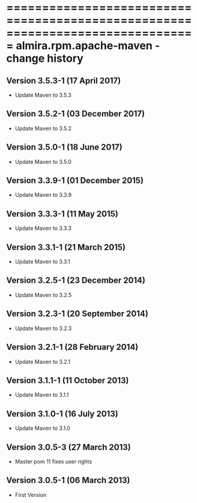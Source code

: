 ===============================================================================
almira.rpm.apache-maven - change history
===============================================================================

Version 3.5.3-1 (17 April 2017)
-------------------------------
* Update Maven to 3.5.3


Version 3.5.2-1 (03 December 2017)
----------------------------------
* Update Maven to 3.5.2


Version 3.5.0-1 (18 June 2017)
------------------------------
* Update Maven to 3.5.0


Version 3.3.9-1 (01 December 2015)
----------------------------------
* Update Maven to 3.3.9


Version 3.3.3-1 (11 May 2015)
-----------------------------
* Update Maven to 3.3.3


Version 3.3.1-1 (21 March 2015)
-------------------------------
* Update Maven to 3.3.1


Version 3.2.5-1 (23 December 2014)
----------------------------------
* Update Maven to 3.2.5


Version 3.2.3-1 (20 September 2014)
-----------------------------------
* Update Maven to 3.2.3


Version 3.2.1-1 (28 February 2014)
----------------------------------
* Update Maven to 3.2.1


Version 3.1.1-1 (11 October 2013)
---------------------------------
* Update Maven to 3.1.1


Version 3.1.0-1 (16 July 2013)
------------------------------
* Update Maven to 3.1.0


Version 3.0.5-3 (27 March 2013)
-------------------------------
* Master pom 11 fixes user rights


Version 3.0.5-1 (06 March 2013)
-------------------------------
* First Version
